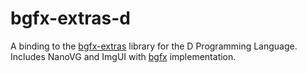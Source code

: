 # bgfx-extras-d
A binding to the [bgfx-extras](https://github.com/olehlong/bgfx-extras) library for the D Programming Language. Includes NanoVG and ImgUI with [bgfx](https://github.com/bkaradzic/bgfx) implementation. 
